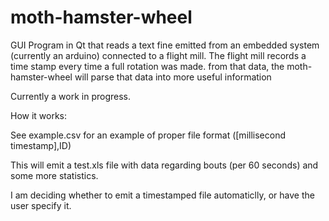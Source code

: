 moth-hamster-wheel
==================
GUI Program in Qt that reads a text fine emitted from an embedded system (currently an arduino) connected to a flight mill. The flight mill records a time stamp every time a full rotation was made. from that data, the moth-hamster-wheel will parse that data into more useful information

Currently a work in progress. 

How it works:

See example.csv for an example of proper file format ([millisecond timestamp],ID)

This will emit a test.xls file with data regarding bouts (per 60 seconds) and some more statistics.

I am deciding whether to emit a timestamped file automaticlly, or have the user specify it.
